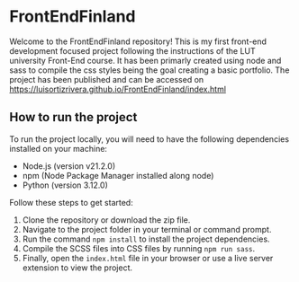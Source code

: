 # FrontEndFinland

Welcome to the FrontEndFinland repository! This is my first front-end development focused project following the instructions of the LUT university Front-End course.
It has been primarly created using node and sass to compile the css styles being the goal creating a basic portfolio.
The project has been published and can be accessed on https://luisortizrivera.github.io/FrontEndFinland/index.html

## How to run the project

To run the project locally, you will need to have the following dependencies installed on your machine:

- Node.js (version v21.2.0)
- npm (Node Package Manager installed along node)
- Python (version 3.12.0)

Follow these steps to get started:

1. Clone the repository or download the zip file.
2. Navigate to the project folder in your terminal or command prompt.
3. Run the command `npm install` to install the project dependencies.
4. Compile the SCSS files into CSS files by running `npm run sass`.
5. Finally, open the `index.html` file in your browser or use a live server extension to view the project.
